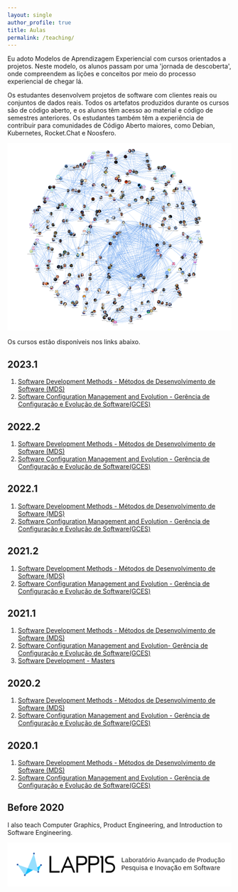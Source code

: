 ```yaml
---
layout: single
author_profile: true
title: Aulas
permalink: /teaching/
---
```


Eu adoto Modelos de Aprendizagem Experiencial com cursos orientados a projetos. Neste modelo, os alunos passam por uma 'jornada de descoberta', onde compreendem as lições e conceitos por meio do processo experiencial de chegar lá.

Os estudantes desenvolvem projetos de software com clientes reais ou conjuntos de dados reais. Todos os artefatos produzidos durante os cursos são de código aberto, e os alunos têm acesso ao material e código de semestres anteriores. Os estudantes também têm a experiência de contribuir para comunidades de Código Aberto maiores, como Debian, Kubernetes, Rocket.Chat e Noosfero.

![Students](/images/gpp_mds.png)


Os cursos estão disponíveis nos links abaixo.

## 2023.1
1. [Software Development Methods - Métodos de Desenvolvimento de Software (MDS)](/teaching/mds)  
1. [Software Configuration Management and Evolution - Gerência de Configuração e Evolução de Software(GCES)](https://github.com/fga-gces)

## 2022.2 
1. [Software Development Methods - Métodos de Desenvolvimento de Software (MDS)](/teaching/mds)  
1. [Software Configuration Management and Evolution - Gerência de Configuração e Evolução de Software(GCES)](https://github.com/fga-gces)

## 2022.1
1. [Software Development Methods - Métodos de Desenvolvimento de Software (MDS)](/teaching/mds)  
1. [Software Configuration Management and Evolution - Gerência de Configuração e Evolução de Software(GCES)](https://github.com/fga-gces)


## 2021.2 
1. [Software Development Methods - Métodos de Desenvolvimento de Software (MDS)](/teaching/mds)  
1. [Software Configuration Management and Evolution - Gerência de Configuração e Evolução de Software(GCES)](https://github.com/fga-gces)

## 2021.1 
1. [Software Development Methods - Métodos de Desenvolvimento de Software (MDS)](/teaching/mds)
1. [Software Configuration Management and Evolution- Gerência de Configuração e Evolução de Software(GCES)](https://github.com/fga-gces)
1. [Software Development - Masters](https://github.com/PPCA-CS)

## 2020.2 
1. [Software Development Methods - Métodos de Desenvolvimento de Software (MDS)](/teaching/mds)
1. [Software Configuration Management and Evolution - Gerência de Configuração e Evolução de Software(GCES)](https://github.com/fga-gces)

## 2020.1 
1. [Software Development Methods - Métodos de Desenvolvimento de Software (MDS)](/teaching/mds)
1. [Software Configuration Management and Evolution - Gerência de Configuração e Evolução de Software(GCES)](https://github.com/fga-gces)


## Before 2020
I also teach Computer Graphics, Product Engineering, and Introduction to Software Engineering.



![lappis](/images/lappis.png)